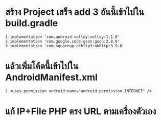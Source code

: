 # สร้าง Project เสร็จ add 3 อันนี้เข้าไปใน build.gradle
    1.implementation 'com.android.volley:volley:1.1.0'
    2.implementation 'com.google.code.gson:gson:2.8.0'
    3.implementation 'com.squareup.okhttp3:okhttp:3.9.0'

# แล้วเพิ่มโค้ดนี้เข้าไปใน AndroidManifest.xml
    1.<uses-permission android:name="android.permission.INTERNET" />
    
# แก้ IP+File PHP ตรง URL ตามเครื่องตัวเอง
